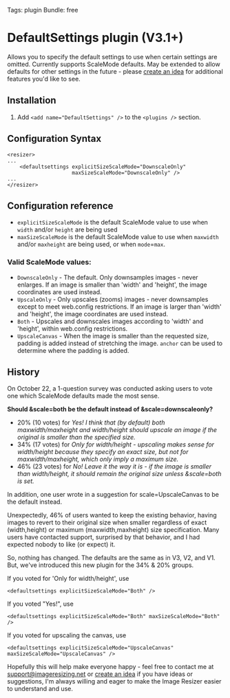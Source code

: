 Tags: plugin
Bundle: free

# DefaultSettings plugin (V3.1+)

Allows you to specify the default settings to use when certain settings are omitted. Currently supports ScaleMode defaults. May be extended to allow defaults for other settings in the future - please [create an idea](http://resizer.uservoice.com) for additional features you'd like to see.


## Installation

1. Add `<add name="DefaultSettings" />` to the `<plugins />` section.

## Configuration Syntax

	<resizer>
	...
		<defaultsettings explicitSizeScaleMode="DownscaleOnly" 
		                 maxSizeScaleMode="DownscaleOnly" />
	...
	</resizer>

## Configuration reference

* `explicitSizeScaleMode` is the default ScaleMode value to use when `width` and/or `height` are being used
* `maxSizeScaleMode` is the default ScaleMode value to use when `maxwidth` and/or `maxheight` are being used, or when `mode`=`max`.

### Valid ScaleMode values:

* `DownscaleOnly` - The default. Only downsamples images - never enlarges. If an image is smaller than 'width' and 'height', the image coordinates are used instead.
* `UpscaleOnly` - Only upscales (zooms) images - never downsamples except to meet web.config restrictions. If an image is larger than 'width' and 'height', the image coordinates are used instead.
* `Both` -  Upscales and downscales images according to 'width' and 'height', within web.config restrictions.
* `UpscaleCanvas` - When the image is smaller than the requested size, padding is added instead of stretching the image. `anchor` can be used to determine where the padding is added.


## History

On October 22, a 1-question survey was conducted asking users to vote one which ScaleMode defaults made the most sense.

**Should &scale=both be the default instead of &scale=downscaleonly?**

* 20% (10 votes) for *Yes! I think that (by default) both maxwidth/maxheight and width/height should upscale an image if the original is smaller than the specified size.*
* 34% (17 votes) for *Only for width/height - upscaling makes sense for width/height because they specify an exact size, but not for maxwidth/maxheight, which only imply a maximum size.*
* 46% (23 votes) for *No! Leave it the way it is - if the image is smaller than width/height, it should remain the original size unless &scale=both is set.*

In addition, one user wrote in a suggestion for scale=UpscaleCanvas to be the default instead.

Unexpectedly, 46% of users wanted to keep the existing behavior, having images to revert to their original size when smaller regardless of exact (width,height) or maximum (maxwidth,maxheight) size specification. Many users have contacted support, surprised by that behavior, and I had expected nobody to like (or expect) it.

So, nothing has changed. The defaults are the same as in V3, V2, and V1. But, we've introduced this new plugin for the 34% & 20% groups. 

If you voted for 'Only for width/height', use

	<defaultsettings explicitSizeScaleMode="Both" />

If you voted "Yes!", use

	<defaultsettings explicitSizeScaleMode="Both" maxSizeScaleMode="Both" />

If you voted for upscaling the canvas, use

	<defaultsettings explicitSizeScaleMode="UpscaleCanvas" maxSizeScaleMode="UpscaleCanvas" />
	

Hopefully this will help make everyone happy - feel free to contact me at support@imageresizing.net or [create an idea](http://resizer.uservoice.com) if you have ideas or suggestions, I'm always willing and eager to make the Image Resizer easier to understand and use.

